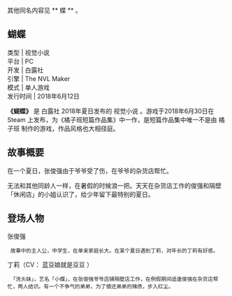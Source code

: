 其他同名内容见 ** 蝶  ** 。

蝴蝶  
---  
类型  |  视觉小说   
平台  |  PC   
开发  |  白露社   
引擎  |  The NVL Maker   
模式  |  单人游戏   
发行时间  |  2018年6月12日   
  
**《蝴蝶》** 是  白露社  2018年夏日发布的  视觉小说  。游戏于2018年6月30日在  Steam
上发布，为《橘子班短篇作品集》中一作，是短篇作品集中唯一不是由  橘子班  制作的游戏，作品风格也大相径庭。

##  故事概要

在一个夏日，张俊强由于爷爷受了伤，在爷爷的杂货店帮忙。

无法和其他同龄人一样，在暑假的时候浪一把。天天在杂货店工作的俊强和隔壁「休闲店」的小姐认识了，给少年留下最特别的夏日。

##  登场人物

张俊强

     故事中的主人公，中学生，在单亲家庭长大。在某个夏日遇到丁莉，对年长的丁莉有好感。 

丁莉（CV：  蓝豆娘就是豆豆  ）

     「洗头妹」，艺名「小蝶」，在张俊强爷爷店铺隔壁店工作，在例假期间适逢俊强在杂货店帮忙，两人结识。有一个不争气的弟弟，为了偿还弟弟的赌债，步入红尘。 